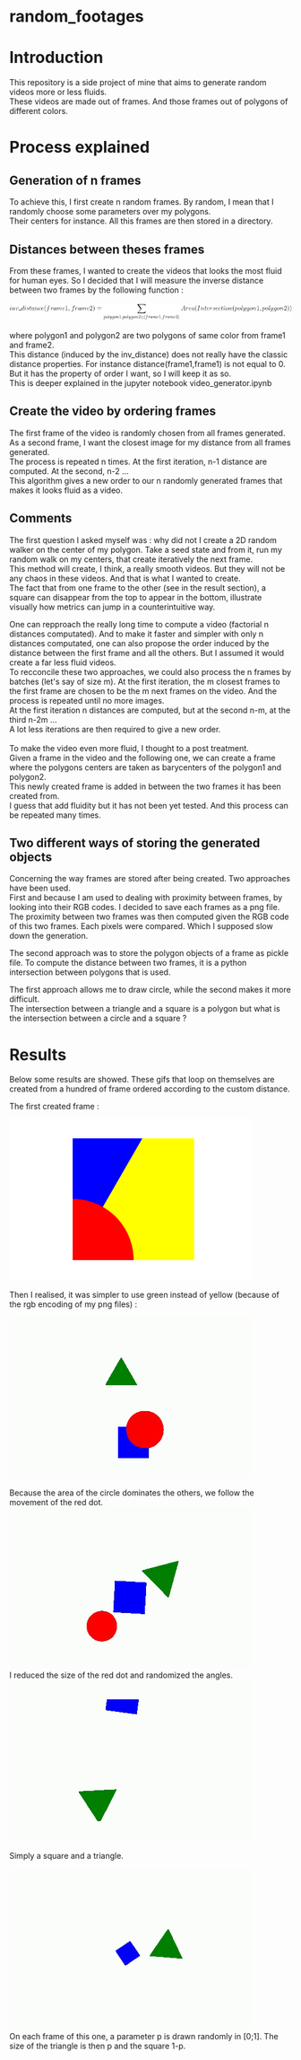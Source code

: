 # random_footages

# Introduction

This repository is a side project of mine that aims to generate random videos more or less fluids. <br>
These videos are made out of frames. And those frames out of polygons of different colors. <br>

# Process explained 
## Generation of n frames
To achieve this, I first create n random frames. By random, I mean that I randomly choose some parameters over my polygons. <br>
Their centers for instance. All this frames are then stored in a directory. <br>


## Distances between theses frames
From these frames, I wanted to create the videos that looks the most fluid for human eyes. So I decided that I will measure the inverse distance between two frames by the following function :
<br>
<br>
![](gifs/formula.gif)
<br>
<br>
where polygon1 and polygon2 are two polygons of same color from frame1 and frame2.
<br>
This distance (induced by the inv_distance) does not really have the classic distance properties. For instance distance(frame1,frame1) is not equal to 0. <br>
But it has the property of order I want, so I will keep it as so.
<br>
This is deeper explained in the jupyter notebook video_generator.ipynb

## Create the video by ordering frames
The first frame of the video is randomly chosen from all frames generated. <br>
As a second frame, I want the closest image for my distance from all frames generated. <br>
The process is repeated n times. At the first iteration, n-1 distance are computed. At the second, n-2 ...<br>
This algorithm gives a new order to our n randomly generated frames that makes it looks fluid as a video. 
<br>

## Comments
The first question I asked myself was : why did not I create a 2D random walker on the center of my polygon. Take a seed state and from it, run my random walk on my centers, that create iteratively the next frame. <br>
This method will create, I think, a really smooth videos. But they will not be any chaos in these videos. And that is what I wanted to create. <br>
The fact that from one frame to the other (see in the result section), a square can disappear from the top to appear in the bottom, illustrate visually how metrics can jump in a counterintuitive way.


One can repproach the really long time to compute a video (factorial n distances computated). And to make it faster and simpler with only n distances computated, one can also propose the order induced by the distance between the first frame and all the others. But I assumed it would create a far less fluid videos. <br>
To recconcile these two approaches, we could also process the n frames by batches (let's say of size m). At the first iteration, the m closest frames to the first frame are chosen to be the m next frames on the video. And the process is repeated until no more images.<br>
At the first iteration n distances are computed, but at the second n-m, at the third n-2m ... <br>
A lot less iterations are then required to give a new order.
<br>
<br>
To make the video even more fluid, I thought to a post treatment. <br>
Given a frame in the video and the following one, we can create a frame where the polygons centers are taken as barycenters of the polygon1 and polygon2. <br>
This newly created frame is added in between the two frames it has been created from. <br>
I guess that add fluidity but it has not been yet tested. And this process can be repeated many times.


## Two different ways of storing the generated objects

Concerning the way frames are stored after being created. Two approaches have been used.<br>
First and because I am used to dealing with proximity between frames, by looking into their RGB codes. I decided to save each frames as a png file. The proximity between two frames was then computed given the RGB code of this two frames. Each pixels were compared. Which I supposed slow down the generation. <br>

The second approach was to store the polygon objects of a frame as pickle file. To compute the distance between two frames, it is a python intersection between polygons that is used. <br>

The first approach allows me to draw circle, while the second makes it more difficult. <br>
The intersection between a triangle and a square is a polygon but what is the intersection between a circle and a square ?


# Results

Below some results are showed. These gifs that loop on themselves are created from a hundred of frame ordered according to the custom distance. <br>

The first created frame : <br>

![](gifs/first_drawing.png)
<br>

Then I realised, it was simpler to use green instead of yellow (because of the rgb encoding of my png files) :
<br>

![](gifs/project.gif) <br>

Because the area of the circle dominates the others, we follow the movement of the red dot.
<br>
![](gifs/project_angle.gif)<br>
I reduced the size of the red dot and randomized the angles.
<br>
![](gifs/project_square_triangle.gif)<br>

Simply a square and a triangle.
<br>

![](gifs/project_square_triangle_moving.gif) <br>
On each frame of this one, a parameter p is drawn randomly in [0;1]. The size of the triangle is then p and the square 1-p. 






